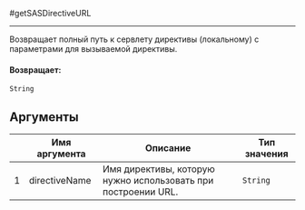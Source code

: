 #getSASDirectiveURL

---

Возвращает полный путь к сервлету директивы (локальному) с параметрами для вызываемой директивы.

#### Возвращает:

`String`

## Аргументы

|  | Имя аргумента | Описание | Тип значения |
| --- | --- | --- | --- |
| 1 | directiveName | Имя директивы, которую нужно использовать при построении URL. | `String` |

